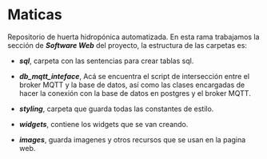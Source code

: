 # Maticas

Repositorio de huerta hidropónica automatizada. 
En esta rama trabajamos la sección de ***Software Web*** del proyecto, la estructura de las carpetas es:

* ***sql***, carpeta con las sentencias para crear tablas sql.

* ***db_mqtt_inteface***, Acá se encuentra el script de intersección entre el broker MQTT y la base de datos, así como las clases encargadas de hacer la conexión con la base de datos en postgres y el broker MQTT.

* ***styling***, carpeta que guarda todas las constantes de estilo.

* ***widgets***, contiene los widgets que se van creando.

* ***images***, guarda imagenes y otros recursos que se usan en la pagina web.







